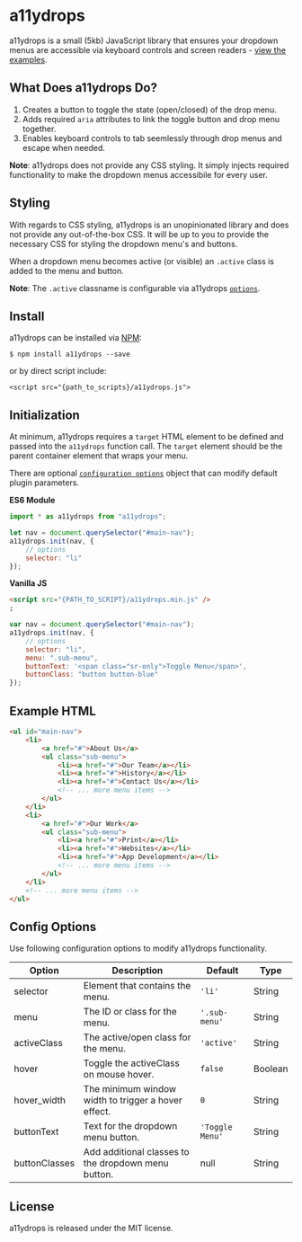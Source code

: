 # a11ydrops

a11ydrops is a small (5kb) JavaScript library that ensures your dropdown menus are accessible via keyboard controls and screen readers - [view the examples](https://dcooney.github.io/a11ydrops/example/).

## What Does a11ydrops Do?

1. Creates a button to toggle the state (open/closed) of the drop menu.
2. Adds required `aria` attributes to link the toggle button and drop menu together.
3. Enables keyboard controls to tab seemlessly through drop menus and escape when needed.

**Note**: a11ydrops does not provide any CSS styling. It simply injects required functionality to make the dropdown menus accessibile for every user.

## Styling

With regards to CSS styling, a11ydrops is an unopinionated library and does not provide any out-of-the-box CSS. It will be up to you to provide the necessary CSS for styling the dropdown menu's and buttons.

When a dropdown menu becomes active (or visible) an `.active` class is added to the menu and button.

**Note**: The `.active` classname is configurable via a11ydrops [`options`](#config-options).

## Install

a11ydrops can be installed via [NPM](https://www.npmjs.com/package/a11ydrops):

`$ npm install a11ydrops --save`

or by direct script include:

`<script src="{path_to_scripts}/a11ydrops.js">`

## Initialization

At minimum, a11ydrops requires a `target` HTML element to be defined and passed into the `a11ydrops` function call.
The `target` element should be the parent container element that wraps your menu.

There are optional [`configuration options`](#config-options) object that can modify default plugin parameters.

**ES6 Module**

```javascript
import * as a11ydrops from "a11ydrops";

let nav = document.querySelector("#main-nav");
a11ydrops.init(nav, {
	// options
	selector: "li"
});
```

**Vanilla JS**

```html
<script src="{PATH_TO_SCRIPT}/a11ydrops.min.js" />
;
```

```javascript
var nav = document.querySelector("#main-nav");
a11ydrops.init(nav, {
	// options
	selector: "li",
	menu: ".sub-menu",
	buttonText: '<span class="sr-only">Toggle Menu</span>',
	buttonClass: "button button-blue"
});
```

## Example HTML

```html
<ul id="main-nav">
	<li>
		<a href="#">About Us</a>
		<ul class="sub-menu">
			<li><a href="#">Our Team</a></li>
			<li><a href="#">History</a></li>
			<li><a href="#">Contact Us</a></li>
			<!-- ... more menu items -->
		</ul>
	</li>
	<li>
		<a href="#">Our Work</a>
		<ul class="sub-menu">
			<li><a href="#">Print</a></li>
			<li><a href="#">Websites</a></li>
			<li><a href="#">App Development</a></li>
			<!-- ... more menu items -->
		</ul>
	</li>
	<!-- ... more menu items -->
</ul>
```

## Config Options

Use following configuration options to modify a11ydrops functionality.

| Option        | Description                                         | Default         | Type    |
| ------------- | --------------------------------------------------- | --------------- | ------- |
| selector      | Element that contains the menu.                     | `'li'`          | String  |
| menu          | The ID or class for the menu.                       | `'.sub-menu'`   | String  |
| activeClass   | The active/open class for the menu.                 | `'active'`      | String  |
| hover         | Toggle the activeClass on mouse hover.              | `false`         | Boolean |
| hover_width   | The minimum window width to trigger a hover effect. | `0`             | String  |
| buttonText    | Text for the dropdown menu button.                  | `'Toggle Menu'` | String  |
| buttonClasses | Add additional classes to the dropdown menu button. | null            | String  |

## License

a11ydrops is released under the MIT license.
